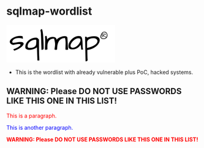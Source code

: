 # sqlmap-wordlist

[![](https://github.com/Offensive-Penetration-Security/sqlmap-wordlist/blob/main/Docs/sqlmap_logo.png)](https://sqlmap.org/)

- This is the wordlist with already vulnerable plus PoC,  hacked systems.
## WARNING: Please DO NOT USE PASSWORDS LIKE THIS ONE IN THIS LIST!

<!DOCTYPE html>
<html>
<body>

<p style="color:red">This is a paragraph.</p>
<p style="color:blue">This is another paragraph.</p>

</body>
</html>

<p style="color:red"><b>WARNING: Please DO NOT USE PASSWORDS LIKE THIS ONE IN THIS LIST!</b></p>
